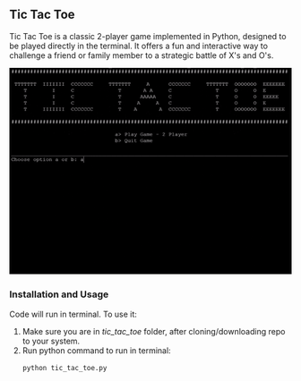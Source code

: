 ## Tic Tac Toe
<!-- Project Description -->
Tic Tac Toe is a classic 2-player game implemented in Python, designed to be played directly in the terminal. It offers a fun and interactive way to challenge a friend or family member to a strategic battle of X's and O's.

<!-- Image GIF of project -->
![Tic Tac Toe](./tic_tac_toe/tictactoe_py.gif)

### Installation and Usage
<!-- How to install and run the project? -->
Code will run in terminal. To use it:
1. Make sure you are in *tic_tac_toe* folder, after cloning/downloading repo to your system.
2. Run python command to run in terminal:
    ```bash
    python tic_tac_toe.py
    ```
